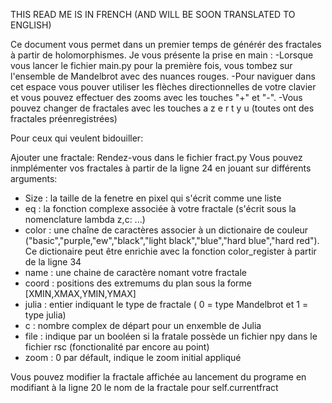 THIS READ ME IS IN FRENCH (AND WILL BE SOON TRANSLATED TO ENGLISH)

Ce document vous permet dans un premier temps de générér des fractales à partir de holomorphismes. Je vous présente la prise en main : 
-Lorsque vous lancer le fichier main.py pour la première fois, vous tombez sur l'ensemble de Mandelbrot avec des nuances rouges.
-Pour naviguer dans cet espace vous pouver utiliser les flèches directionnelles de votre clavier et vous pouvez effectuer des zooms avec les touches "+" et "-".
-Vous pouvez changer de fractales avec les touches a z e r t y u (toutes ont des fractales préenregistrées)

Pour ceux qui veulent bidouiller:

Ajouter une fractale:
Rendez-vous dans le fichier fract.py 
Vous pouvez inmplémenter vos fractales à partir de la ligne 24 en jouant sur différents arguments:
  * Size : la taille de la fenetre en pixel qui s'écrit comme une liste
  * eq : la fonction complexe associée à votre fractale (s'écrit sous la nomenclature lambda z,c: ...)
  * color : une chaîne de caractères associer à un dictionaire de couleur ("basic","purple,"ew","black","light black","blue","hard blue","hard red"). Ce dictionaire peut être enrichie
    avec la fonction color_register à partir de la ligne 34
  * name : une chaine de caractère nomant votre fractale
  * coord : positions des extremums du plan sous la forme [XMIN,XMAX,YMIN,YMAX]
  * julia : entier indiquant le type de fractale ( 0 = type Mandelbrot et  1 = type julia)
  * c : nombre complex de départ pour un enxemble de Julia
  * file : indique par un booléen si la fratale possède un fichier npy dans le fichier rsc (fonctionalité par encore au point)
  * zoom : 0 par défault, indique le zoom initial appliqué

Vous pouvez modifier la fractale affichée au lancement du programe en modifiant à la ligne 20 le nom de la fractale pour self.currentfract
